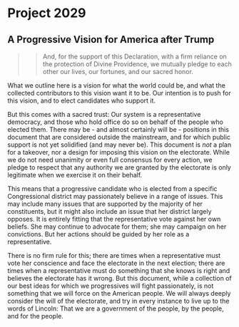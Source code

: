 # Project 2029
## A Progressive Vision for America after Trump

>> And, for the support of this Declaration, with a firm
>> reliance on the protection of Divine Providence, we
>> mutually pledge to each other our lives, our
>> fortunes, and our sacred honor.

What we outline here is a vision for what the world could be, and what the
collected contributors to this vision want it to be. Our intention is to push
for this vision, and to elect candidates who support it.

But this comes with a sacred trust: Our system is a representative democracy,
and those who hold office do so on behalf of the people who elected them.
There may be - and almost certainly will be - positions in this document that
are considered outside the mainstream, and for which public support is not yet
solidified (and may never be). This document is *not* a plan for a takeover,
nor a design for imposing this vision on the electorate. While we do not need
unanimity or even full consensus for every action, we pledge to respect that
any authority we are granted by the electorate is only legitimate when we
exercise it on their behalf.

This means that a progressive candidate who is elected from a specific
Congressional district may passionately believe in a range of issues.
This may include  many issues that are supported by the majority of her 
constituents, but it might also include an issue that her district largely
opposes. It is entirely fitting that the representative vote against her
own beliefs. She may continue to advocate for them; she may campaign
on her convictions. But her actions should be guided by her role as a
representative.

There is no firm rule for this; there are times when a representative
must vote her conscience and face the electorate in the next election;
there are times when a representative must do something that she knows
is right and believes the electorate has it wrong. But this document,
while a collection of our best ideas for which we progressives will
fight passionately, is not something that we will force on the American
people. We will always deeply consider the will of the electorate, and
try in every instance to live up to the words of Lincoln: That we are 
a government of the people, by the people, and for the people.

